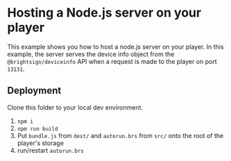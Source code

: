 # Hosting a Node.js server on your player

This example shows you how to host a node.js server on your player. In this example, the server serves the device info object from the `@brightsign/deviceinfo` API when a request is made to the player on port `13131`. 

## Deployment

Clone this folder to your local dev environment.

1. `npm i`
2. `npm run build`
3. Put `bundle.js` from `dest/` and `autorun.brs` from `src/` onto the root of the player's storage
4. run/restart `autorun.brs`

